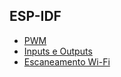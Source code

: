 ## ESP-IDF 

- [PWM](./PWM)
- [Inputs e Outputs](./inputs_outputs)
- [Escaneamento Wi-Fi](./wifi_scan)